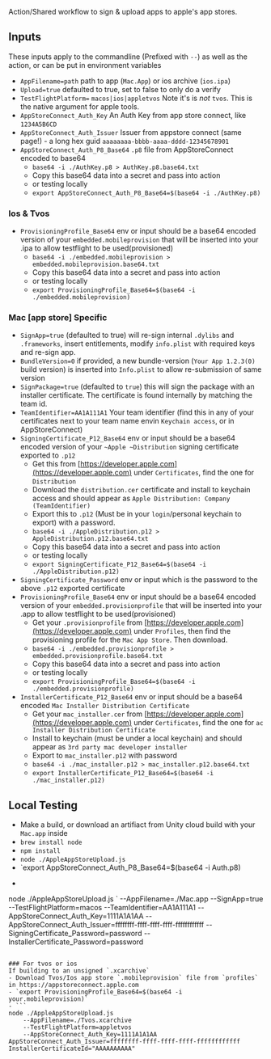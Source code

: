 Action/Shared workflow to sign & upload apps to apple's app stores.


Inputs
------------
These inputs apply to the commandline (Prefixed with `--`) as well as the action, or can be put in environment variables
- `AppFilename=path` path to app (`Mac.App`) or ios archive (`ios.ipa`)
- `Upload=true` defaulted to true, set to false to only do a verify
- `TestFlightPlatform=` `macos|ios|appletvos` Note it's is *not* `tvos`. This is the native argument for apple tools.
- `AppStoreConnect_Auth_Key` An Auth Key from app store connect, like `1234A5B6CD`
- `AppStoreConnect_Auth_Issuer` Issuer from appstore connect (same page!) - a long hex guid `aaaaaaaa-bbbb-aaaa-dddd-12345678901`
- `AppStoreConnect_Auth_P8_Base64` `.p8` file from AppStoreConnect encoded to base64
	- `base64 -i ./AuthKey.p8 > AuthKey.p8.base64.txt`
	- Copy this base64 data into a secret and pass into action
	- or testing locally
	- `export AppStoreConnect_Auth_P8_Base64=$(base64 -i ./AuthKey.p8)`

### Ios & Tvos
- `ProvisioningProfile_Base64` env or input should be a base64 encoded version of your `embedded.mobileprovision` that will be inserted into your .ipa to allow testflight to be used(provisioned)
	- `base64 -i ./embedded.mobileprovision > embedded.mobileprovision.base64.txt`
	- Copy this base64 data into a secret and pass into action
	- or testing locally
	- `export ProvisioningProfile_Base64=$(base64 -i ./embedded.mobileprovision)`
	
### Mac [app store] Specific
- `SignApp=true` (defaulted to true) will re-sign internal `.dylibs` and `.frameworks`, insert entitlements, modify `info.plist` with required keys and re-sign app. 
- `BundleVersion=0` if provided, a new bundle-version (`Your App 1.2.3(0)` build version) is inserted into `Info.plist` to allow re-submission of same version
- `SignPackage=true` (defaulted to `true`) this will sign the package with an installer certificate. The certificate is found internally by matching the team id.
- `TeamIdentifier=AA1A111A1` Your team identifier (find this in any of your certificates next to your team name envin `Keychain access`, or in AppStoreConnect)
- `SigningCertificate_P12_Base64` env or input should be a base64 encoded version of your `~Apple ~Distribution` signing certificate exported to `.p12`
	- Get this from [https://developer.apple.com](https://developer.apple.com) under `Certificates`, find the one for `Distribution`
	- Download the `distribution.cer` certificate and install to keychain access and should appear as `Apple Distribution: Company (TeamIdentifier)`
	- Export this to `.p12` (Must be in your `login`/personal keychain to export) with a password.
	- `base64 -i ./AppleDistribution.p12 > AppleDistribution.p12.base64.txt`
	- Copy this base64 data into a secret and pass into action
	- or testing locally
	- `export SigningCertificate_P12_Base64=$(base64 -i ./AppleDistribution.p12)`
- `SigningCertificate_Password` env or input which is the password to the above `.p12` exported certificate
- `ProvisioningProfile_Base64` env or input should be a base64 encoded version of your `embedded.provisionprofile` that will be inserted into your .app to allow testflight to be used(provisioned)
	- Get your `.provisionprofile` from [https://developer.apple.com](https://developer.apple.com) under `Profiles`, then find the provisioning profile for the `Mac App Store`. Then download.
	- `base64 -i ./embedded.provisionprofile > embedded.provisionprofile.base64.txt`
	- Copy this base64 data into a secret and pass into action
	- or testing locally
	- `export ProvisioningProfile_Base64=$(base64 -i ./embedded.provisionprofile)`
- `InstallerCertificate_P12_Base64` env or input should be a base64 encoded `Mac Installer Distribution Certificate`
	- Get your `mac_installer.cer` from [https://developer.apple.com](https://developer.apple.com) under `Certificates`, find the one for `ac Installer Distribution Certificate`
	- Install to keychain (must be under a local keychain) and should appear as `3rd party mac developer installer`
	- Export to `mac_installer.p12` with password
	- `base64 -i ./mac_installer.p12 > mac_installer.p12.base64.txt`
	- `export InstallerCertificate_P12_Base64=$(base64 -i ./mac_installer.p12)`


Local Testing
-----------------
- Make a build, or download an artifiact from Unity cloud build with your `Mac.app` inside 
- `brew install node`
- `npm install`
- `node ./AppleAppStoreUpload.js`
- `export AppStoreConnect_Auth_P8_Base64=$(base64 -i Auth.p8)
- ```
node ./AppleAppStoreUpload.js `
	--AppFilename=./Mac.app
	--SignApp=true
	--TestFlightPlatform=macos 
	--TeamIdentifier=AA1A111A1
	--AppStoreConnect_Auth_Key=1111A1A1AA
	--AppStoreConnect_Auth_Issuer=ffffffff-ffff-ffff-ffff-ffffffffffff
	--SigningCertificate_Password=password
	--InstallerCertificate_Password=password
```

### For tvos or ios
If building to an unsigned `.xcarchive`
- Download Tvos/Ios app store `.mobileprovision` file from `profiles` in https://appstoreconnect.apple.com
- `export ProvisioningProfile_Base64=$(base64 -i your.mobileprovision)`
- ```
node ./AppleAppStoreUpload.js
	--AppFilename=./Tvos.xcarchive
	--TestFlightPlatform=appletvos
	--AppStoreConnect_Auth_Key=1111A1A1AA AppStoreConnect_Auth_Issuer=ffffffff-ffff-ffff-ffff-ffffffffffff InstallerCertificateId="AAAAAAAAAA"
```
